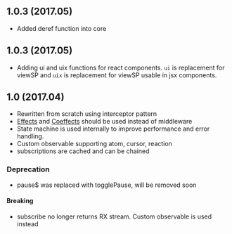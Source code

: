## 1.0.3 (2017.05) 
- Added deref function into core

## 1.0.3 (2017.05) 
- Adding ui and uix functions for react components. `ui` is replacement for viewSP and `uix` is replacement for viewSP usable in jsx components.

## 1.0 (2017.04)

- Rewritten from scratch using interceptor pattern
- [Effects](https://github.com/Day8/re-frame/blob/master/docs/Effects.md) and [Coeffects](https://github.com/Day8/re-frame/blob/master/docs/Coeffects.md) should be used instead of middleware
- State machine is used internally to improve performance and error handling.
- Custom observable supporting atom, cursor, reaction
- subscriptions are cached and can be chained

### Deprecation
- pause$ was replaced with togglePause, will be removed soon

#### Breaking
- subscribe no longer returns RX stream. Custom observable is used instead

